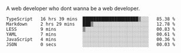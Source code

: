 A web developer who dont wanna be a web developer.

<!--START_SECTION:waka-->

```text
TypeScript   16 hrs 39 mins  █████████████████████▒░░░   85.38 %
Markdown     2 hrs 29 mins   ███▒░░░░░░░░░░░░░░░░░░░░░   12.78 %
LESS         9 mins          ▒░░░░░░░░░░░░░░░░░░░░░░░░   00.83 %
YAML         7 mins          ░░░░░░░░░░░░░░░░░░░░░░░░░   00.61 %
JavaScript   4 mins          ░░░░░░░░░░░░░░░░░░░░░░░░░   00.36 %
JSON         0 secs          ░░░░░░░░░░░░░░░░░░░░░░░░░   00.03 %
```

<!--END_SECTION:waka-->
